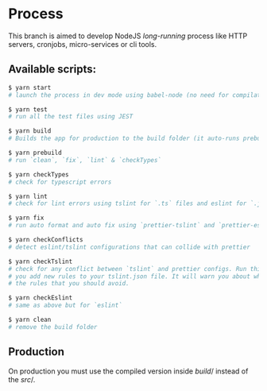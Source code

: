 # Process

This branch is aimed to develop NodeJS _long-running_ process like HTTP servers,
cronjobs, micro-services or cli tools.

## Available scripts:

```bash
$ yarn start
# launch the process in dev mode using babel-node (no need for compilation)

$ yarn test
# run all the test files using JEST

$ yarn build
# Builds the app for production to the build folder (it auto-runs prebuild too).

$ yarn prebuild
# run `clean`, `fix`, `lint` & `checkTypes`

$ yarn checkTypes
# check for typescript errors

$ yarn lint
# check for lint errors using tslint for `.ts` files and eslint for `.js`.

$ yarn fix
# run auto format and auto fix using `prettier-tslint` and `prettier-eslint`

$ yarn checkConflicts
# detect eslint/tslint configurations that can collide with prettier

$ yarn checkTslint
# check for any conflict between `tslint` and prettier configs. Run this when
# you add new rules to your tslint.json file. It will warn you about what are
# the rules that you should avoid.

$ yarn checkEslint
# same as above but for `eslint`

$ yarn clean
# remove the build folder
```

## Production

On production you must use the compiled version inside _build_/ instead of the
_src_/.
